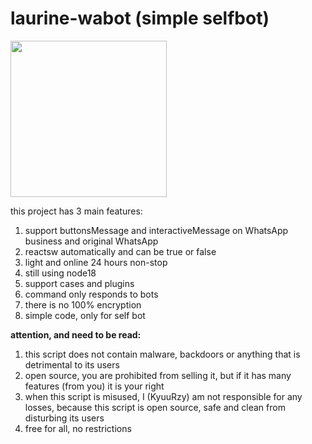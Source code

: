 # laurine-wabot (simple selfbot)

<p align="left">
  <img src="https://github.com/kiuur.png" width="250"/>
</p>

this project has 3 main features:

1. support buttonsMessage and interactiveMessage on WhatsApp business and original WhatsApp  
2. reactsw automatically and can be true or false  
3. light and online 24 hours non-stop  
4. still using node18  
5. support cases and plugins  
6. command only responds to bots  
7. there is no 100% encryption  
8. simple code, only for self bot  

**attention, and need to be read:**  
1. this script does not contain malware, backdoors or anything that is detrimental to its users  
2. open source, you are prohibited from selling it, but if it has many features (from you) it is your right  
3. when this script is misused, I (KyuuRzy) am not responsible for any losses, because this script is open source, safe and clean from disturbing its users  
4. free for all, no restrictions

